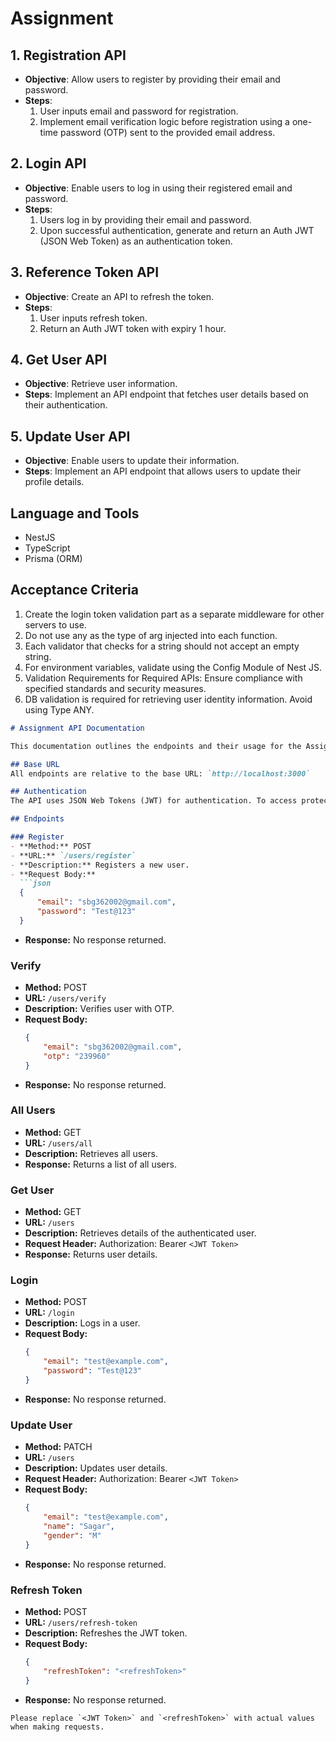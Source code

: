 # Assignment

## 1. Registration API

- **Objective**: Allow users to register by providing their email and password.
- **Steps**:
  1. User inputs email and password for registration.
  2. Implement email verification logic before registration using a one-time password (OTP) sent to the provided email address.

## 2. Login API

- **Objective**: Enable users to log in using their registered email and password.
- **Steps**:
  1. Users log in by providing their email and password.
  2. Upon successful authentication, generate and return an Auth JWT (JSON Web Token) as an authentication token.

## 3. Reference Token API

- **Objective**: Create an API to refresh the token.
- **Steps**:
  1. User inputs refresh token.
  2. Return an Auth JWT token with expiry 1 hour.

## 4. Get User API

- **Objective**: Retrieve user information.
- **Steps**: Implement an API endpoint that fetches user details based on their authentication.

## 5. Update User API

- **Objective**: Enable users to update their information.
- **Steps**: Implement an API endpoint that allows users to update their profile details.

## Language and Tools

- NestJS
- TypeScript
- Prisma (ORM)

## Acceptance Criteria

1. Create the login token validation part as a separate middleware for other servers to use.
2. Do not use any as the type of arg injected into each function.
3. Each validator that checks for a string should not accept an empty string.
4. For environment variables, validate using the Config Module of Nest JS.
5. Validation Requirements for Required APIs: Ensure compliance with specified standards and security measures.
6. DB validation is required for retrieving user identity information. Avoid using Type ANY.


```markdown
# Assignment API Documentation

This documentation outlines the endpoints and their usage for the Assignment API.

## Base URL
All endpoints are relative to the base URL: `http://localhost:3000`

## Authentication
The API uses JSON Web Tokens (JWT) for authentication. To access protected endpoints, you need to include a valid JWT token in the Authorization header using the Bearer scheme.

## Endpoints

### Register
- **Method:** POST
- **URL:** `/users/register`
- **Description:** Registers a new user.
- **Request Body:**
  ```json
  {
      "email": "sbg362002@gmail.com",
      "password": "Test@123"
  }
  ```
- **Response:** No response returned.

### Verify
- **Method:** POST
- **URL:** `/users/verify`
- **Description:** Verifies user with OTP.
- **Request Body:**
  ```json
  {
      "email": "sbg362002@gmail.com",
      "otp": "239960"
  }
  ```
- **Response:** No response returned.

### All Users
- **Method:** GET
- **URL:** `/users/all`
- **Description:** Retrieves all users.
- **Response:** Returns a list of all users.

### Get User
- **Method:** GET
- **URL:** `/users`
- **Description:** Retrieves details of the authenticated user.
- **Request Header:** Authorization: Bearer `<JWT Token>`
- **Response:** Returns user details.

### Login
- **Method:** POST
- **URL:** `/login`
- **Description:** Logs in a user.
- **Request Body:**
  ```json
  {
      "email": "test@example.com",
      "password": "Test@123"
  }
  ```
- **Response:** No response returned.

### Update User
- **Method:** PATCH
- **URL:** `/users`
- **Description:** Updates user details.
- **Request Header:** Authorization: Bearer `<JWT Token>`
- **Request Body:**
  ```json
  {
      "email": "test@example.com",
      "name": "Sagar",
      "gender": "M"
  }
  ```
- **Response:** No response returned.

### Refresh Token
- **Method:** POST
- **URL:** `/users/refresh-token`
- **Description:** Refreshes the JWT token.
- **Request Body:**
  ```json
  {
      "refreshToken": "<refreshToken>"
  }
  ```
- **Response:** No response returned.
```
Please replace `<JWT Token>` and `<refreshToken>` with actual values when making requests.
